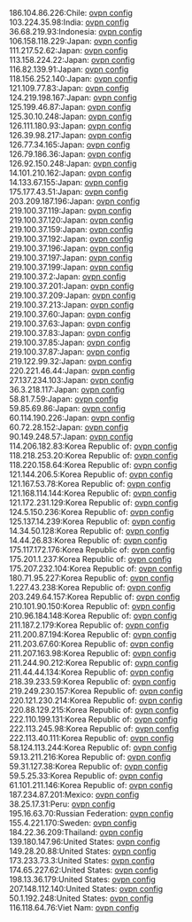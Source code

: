 186.104.86.226:Chile: [ovpn config](vpn/186_104_86_226.ovpn)  
103.224.35.98:India: [ovpn config](vpn/103_224_35_98.ovpn)  
36.68.219.93:Indonesia: [ovpn config](vpn/36_68_219_93.ovpn)  
106.158.118.229:Japan: [ovpn config](vpn/106_158_118_229.ovpn)  
111.217.52.62:Japan: [ovpn config](vpn/111_217_52_62.ovpn)  
113.158.224.22:Japan: [ovpn config](vpn/113_158_224_22.ovpn)  
116.82.139.91:Japan: [ovpn config](vpn/116_82_139_91.ovpn)  
118.156.252.140:Japan: [ovpn config](vpn/118_156_252_140.ovpn)  
121.109.77.83:Japan: [ovpn config](vpn/121_109_77_83.ovpn)  
124.219.198.167:Japan: [ovpn config](vpn/124_219_198_167.ovpn)  
125.199.46.87:Japan: [ovpn config](vpn/125_199_46_87.ovpn)  
125.30.10.248:Japan: [ovpn config](vpn/125_30_10_248.ovpn)  
126.111.180.93:Japan: [ovpn config](vpn/126_111_180_93.ovpn)  
126.39.98.217:Japan: [ovpn config](vpn/126_39_98_217.ovpn)  
126.77.34.165:Japan: [ovpn config](vpn/126_77_34_165.ovpn)  
126.79.186.36:Japan: [ovpn config](vpn/126_79_186_36.ovpn)  
126.92.150.248:Japan: [ovpn config](vpn/126_92_150_248.ovpn)  
14.101.210.162:Japan: [ovpn config](vpn/14_101_210_162.ovpn)  
14.133.67.155:Japan: [ovpn config](vpn/14_133_67_155.ovpn)  
175.177.43.51:Japan: [ovpn config](vpn/175_177_43_51.ovpn)  
203.209.187.196:Japan: [ovpn config](vpn/203_209_187_196.ovpn)  
219.100.37.119:Japan: [ovpn config](vpn/219_100_37_119.ovpn)  
219.100.37.120:Japan: [ovpn config](vpn/219_100_37_120.ovpn)  
219.100.37.159:Japan: [ovpn config](vpn/219_100_37_159.ovpn)  
219.100.37.192:Japan: [ovpn config](vpn/219_100_37_192.ovpn)  
219.100.37.196:Japan: [ovpn config](vpn/219_100_37_196.ovpn)  
219.100.37.197:Japan: [ovpn config](vpn/219_100_37_197.ovpn)  
219.100.37.199:Japan: [ovpn config](vpn/219_100_37_199.ovpn)  
219.100.37.2:Japan: [ovpn config](vpn/219_100_37_2.ovpn)  
219.100.37.201:Japan: [ovpn config](vpn/219_100_37_201.ovpn)  
219.100.37.209:Japan: [ovpn config](vpn/219_100_37_209.ovpn)  
219.100.37.213:Japan: [ovpn config](vpn/219_100_37_213.ovpn)  
219.100.37.60:Japan: [ovpn config](vpn/219_100_37_60.ovpn)  
219.100.37.63:Japan: [ovpn config](vpn/219_100_37_63.ovpn)  
219.100.37.83:Japan: [ovpn config](vpn/219_100_37_83.ovpn)  
219.100.37.85:Japan: [ovpn config](vpn/219_100_37_85.ovpn)  
219.100.37.87:Japan: [ovpn config](vpn/219_100_37_87.ovpn)  
219.122.99.32:Japan: [ovpn config](vpn/219_122_99_32.ovpn)  
220.221.46.44:Japan: [ovpn config](vpn/220_221_46_44.ovpn)  
27.137.234.103:Japan: [ovpn config](vpn/27_137_234_103.ovpn)  
36.3.218.117:Japan: [ovpn config](vpn/36_3_218_117.ovpn)  
58.81.7.59:Japan: [ovpn config](vpn/58_81_7_59.ovpn)  
59.85.69.86:Japan: [ovpn config](vpn/59_85_69_86.ovpn)  
60.114.190.226:Japan: [ovpn config](vpn/60_114_190_226.ovpn)  
60.72.28.152:Japan: [ovpn config](vpn/60_72_28_152.ovpn)  
90.149.248.57:Japan: [ovpn config](vpn/90_149_248_57.ovpn)  
114.206.182.83:Korea Republic of: [ovpn config](vpn/114_206_182_83.ovpn)  
118.218.253.20:Korea Republic of: [ovpn config](vpn/118_218_253_20.ovpn)  
118.220.158.64:Korea Republic of: [ovpn config](vpn/118_220_158_64.ovpn)  
121.144.206.5:Korea Republic of: [ovpn config](vpn/121_144_206_5.ovpn)  
121.167.53.78:Korea Republic of: [ovpn config](vpn/121_167_53_78.ovpn)  
121.168.114.144:Korea Republic of: [ovpn config](vpn/121_168_114_144.ovpn)  
121.172.231.129:Korea Republic of: [ovpn config](vpn/121_172_231_129.ovpn)  
124.5.150.236:Korea Republic of: [ovpn config](vpn/124_5_150_236.ovpn)  
125.137.14.239:Korea Republic of: [ovpn config](vpn/125_137_14_239.ovpn)  
14.34.50.128:Korea Republic of: [ovpn config](vpn/14_34_50_128.ovpn)  
14.44.26.83:Korea Republic of: [ovpn config](vpn/14_44_26_83.ovpn)  
175.117.172.176:Korea Republic of: [ovpn config](vpn/175_117_172_176.ovpn)  
175.201.1.237:Korea Republic of: [ovpn config](vpn/175_201_1_237.ovpn)  
175.207.232.104:Korea Republic of: [ovpn config](vpn/175_207_232_104.ovpn)  
180.71.95.227:Korea Republic of: [ovpn config](vpn/180_71_95_227.ovpn)  
1.227.43.238:Korea Republic of: [ovpn config](vpn/1_227_43_238.ovpn)  
203.249.64.157:Korea Republic of: [ovpn config](vpn/203_249_64_157.ovpn)  
210.101.90.150:Korea Republic of: [ovpn config](vpn/210_101_90_150.ovpn)  
210.96.184.148:Korea Republic of: [ovpn config](vpn/210_96_184_148.ovpn)  
211.187.2.179:Korea Republic of: [ovpn config](vpn/211_187_2_179.ovpn)  
211.200.87.194:Korea Republic of: [ovpn config](vpn/211_200_87_194.ovpn)  
211.203.67.60:Korea Republic of: [ovpn config](vpn/211_203_67_60.ovpn)  
211.207.163.98:Korea Republic of: [ovpn config](vpn/211_207_163_98.ovpn)  
211.244.90.212:Korea Republic of: [ovpn config](vpn/211_244_90_212.ovpn)  
211.44.44.134:Korea Republic of: [ovpn config](vpn/211_44_44_134.ovpn)  
218.39.233.59:Korea Republic of: [ovpn config](vpn/218_39_233_59.ovpn)  
219.249.230.157:Korea Republic of: [ovpn config](vpn/219_249_230_157.ovpn)  
220.121.230.214:Korea Republic of: [ovpn config](vpn/220_121_230_214.ovpn)  
220.88.129.215:Korea Republic of: [ovpn config](vpn/220_88_129_215.ovpn)  
222.110.199.131:Korea Republic of: [ovpn config](vpn/222_110_199_131.ovpn)  
222.113.245.98:Korea Republic of: [ovpn config](vpn/222_113_245_98.ovpn)  
222.113.40.111:Korea Republic of: [ovpn config](vpn/222_113_40_111.ovpn)  
58.124.113.244:Korea Republic of: [ovpn config](vpn/58_124_113_244.ovpn)  
59.13.211.216:Korea Republic of: [ovpn config](vpn/59_13_211_216.ovpn)  
59.31.127.38:Korea Republic of: [ovpn config](vpn/59_31_127_38.ovpn)  
59.5.25.33:Korea Republic of: [ovpn config](vpn/59_5_25_33.ovpn)  
61.101.211.146:Korea Republic of: [ovpn config](vpn/61_101_211_146.ovpn)  
187.234.87.201:Mexico: [ovpn config](vpn/187_234_87_201.ovpn)  
38.25.17.31:Peru: [ovpn config](vpn/38_25_17_31.ovpn)  
195.16.63.70:Russian Federation: [ovpn config](vpn/195_16_63_70.ovpn)  
155.4.221.170:Sweden: [ovpn config](vpn/155_4_221_170.ovpn)  
184.22.36.209:Thailand: [ovpn config](vpn/184_22_36_209.ovpn)  
139.180.147.96:United States: [ovpn config](vpn/139_180_147_96.ovpn)  
149.28.20.88:United States: [ovpn config](vpn/149_28_20_88.ovpn)  
173.233.73.3:United States: [ovpn config](vpn/173_233_73_3.ovpn)  
174.65.227.62:United States: [ovpn config](vpn/174_65_227_62.ovpn)  
198.13.36.179:United States: [ovpn config](vpn/198_13_36_179.ovpn)  
207.148.112.140:United States: [ovpn config](vpn/207_148_112_140.ovpn)  
50.1.192.248:United States: [ovpn config](vpn/50_1_192_248.ovpn)  
116.118.64.76:Viet Nam: [ovpn config](vpn/116_118_64_76.ovpn)  
